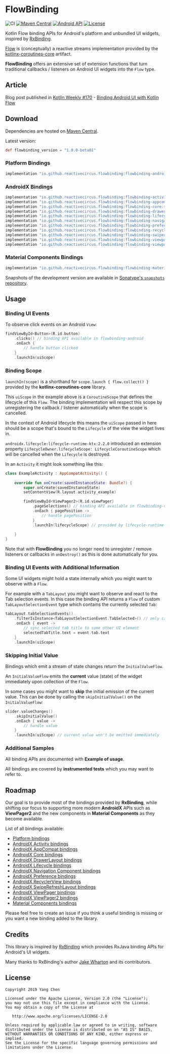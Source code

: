 # FlowBinding

![CI](https://github.com/ReactiveCircus/FlowBinding/workflows/Build/badge.svg)
[![Maven Central](https://maven-badges.herokuapp.com/maven-central/io.github.reactivecircus.flowbinding/flowbinding-android/badge.svg)](https://search.maven.org/search?q=g:io.github.reactivecircus.flowbinding)
[![Android API](https://img.shields.io/badge/API-14%2B-blue.svg?label=API&maxAge=300)](https://www.android.com/history/)
[![License](https://img.shields.io/badge/License-Apache%202.0-blue.svg)](https://opensource.org/licenses/Apache-2.0)

Kotlin Flow binding APIs for Android's platform and unbundled UI widgets, inspired by [RxBinding][rxbinding].

[Flow][flow] is (conceptually) a reactive streams implementation provided by the [kotlinx-coroutines-core][kotlinx-coroutines] artifact.

**FlowBinding** offers an extensive set of extension functions that turn traditional callbacks / listeners on Android UI widgets into the `Flow` type.

## Article

Blog post published in [Kotlin Weekly #170][kotlin-weekly] - [Binding Android UI with Kotlin Flow][article]

## Download

Dependencies are hosted on [Maven Central][maven-central].

Latest version:

```groovy
def flowbinding_version = "1.0.0-beta01"
```

### Platform Bindings

```groovy
implementation "io.github.reactivecircus.flowbinding:flowbinding-android:${flowbinding_version}"
```

### AndroidX Bindings

```groovy
implementation "io.github.reactivecircus.flowbinding:flowbinding-activity:${flowbinding_version}"
implementation "io.github.reactivecircus.flowbinding:flowbinding-appcompat:${flowbinding_version}"
implementation "io.github.reactivecircus.flowbinding:flowbinding-core:${flowbinding_version}"
implementation "io.github.reactivecircus.flowbinding:flowbinding-drawerlayout:${flowbinding_version}"
implementation "io.github.reactivecircus.flowbinding:flowbinding-lifecycle:${flowbinding_version}"
implementation "io.github.reactivecircus.flowbinding:flowbinding-navigation:${flowbinding_version}"
implementation "io.github.reactivecircus.flowbinding:flowbinding-preference:${flowbinding_version}"
implementation "io.github.reactivecircus.flowbinding:flowbinding-recyclerview:${flowbinding_version}"
implementation "io.github.reactivecircus.flowbinding:flowbinding-swiperefreshlayout:${flowbinding_version}"
implementation "io.github.reactivecircus.flowbinding:flowbinding-viewpager:${flowbinding_version}"
implementation "io.github.reactivecircus.flowbinding:flowbinding-viewpager2:${flowbinding_version}"
```

### Material Components Bindings

```groovy
implementation "io.github.reactivecircus.flowbinding:flowbinding-material:${flowbinding_version}"
```

Snapshots of the development version are available in [Sonatype's `snapshots` repository][snap].

## Usage

### Binding UI Events 

To observe click events on an Android `View`:

```kotlin
findViewById<Button>(R.id.button)
    .clicks() // binding API available in flowbinding-android
    .onEach {
        // handle button clicked
    }
    .launchIn(uiScope)
```

### Binding Scope

`launchIn(scope)` is a shorthand for `scope.launch { flow.collect() }` provided by the **kotlinx-coroutines-core** library.

This `uiScope` in the example above is a `CoroutineScope` that defines the lifecycle of this `Flow`. The binding implementation will respect this scope by unregistering the callback / listener automatically when the scope is cancelled.

In the context of Android lifecycle this means the `uiScope` passed in here should be a scope that's bound to the `Lifecycle` of the view the widget lives in.

`androidx.lifecycle:lifecycle-runtime-ktx:2.2.0` introduced an extension property `LifecycleOwner.lifecycleScope: LifecycleCoroutineScope` which will be cancelled when the `Lifecycle` is destroyed.

In an `Activity` it might look something like this:


```kotlin
class ExampleActivity : AppCompatActivity() {
    
    override fun onCreate(savedInstanceState: Bundle?) {
        super.onCreate(savedInstanceState)
        setContentView(R.layout.activity_example)

        findViewById<ViewPager2>(R.id.viewPager)
            .pageSelections() // binding API available in flowbinding-viewpager2
            .onEach { pagePosition ->
                // handle pagePosition
            }
            .launchIn(lifecycleScope) // provided by lifecycle-runtime-ktx 
            
    }
}
```

Note that with **FlowBinding** you no longer need to unregister / remove listeners or callbacks in `onDestroy()` as this is done automatically for you.

### Binding UI Events with Additional Information

Some UI widgets might hold a state internally which you might want to observe with a `Flow`.

For example with a `TabLayout` you might want to observe and react to the Tab selection events. In this case the binding API returns a `Flow` of custom `TabLayoutSelectionEvent` type which contains the currently selected `Tab`:

```kotlin
tabLayout.tabSelectionEvents()
    .filterIsInstance<TabLayoutSelectionEvent.TabSelected>() // only care about TabSelected events
    .onEach { event ->
        // sync selected tab title to some other UI element
        selectedTabTitle.text = event.tab.text
    }
    .launchIn(uiScope)
``` 

### Skipping Initial Value

Bindings which emit a stream of state changes return the `InitialValueFlow`.

An `InitialValueFlow` emits the **current** value (state) of the widget immediately upon collection of the `Flow`.

In some cases you might want to **skip** the initial emission of the current value. This can be done by calling the `skipInitialValue()` on the `InitialValueFlow`:

```kotlin
slider.valueChanges()
    .skipInitialValue()
    .onEach { value ->
        // handle value
    }
    .launchIn(uiScope) // current value won't be emitted immediately
```

### Additional Samples

All binding APIs are documented with **Example of usage**.

All bindings are covered by **instrumented tests** which you may want to refer to.  

## Roadmap

Our goal is to provide most of the bindings provided by **RxBinding**, while shifting our focus to supporting more modern **AndroidX** APIs such as **ViewPager2** and the new components in **Material Components** as they become available.

List of all bindings available:

* [Platform bindings][flowbinding-android]
* [AndroidX Activity bindings][flowbinding-activity]
* [AndroidX AppCompat bindings][flowbinding-appcompat]
* [AndroidX Core bindings][flowbinding-core]
* [AndroidX DrawerLayout bindings][flowbinding-drawerlayout]
* [AndroidX Lifecycle bindings][flowbinding-lifecycle]
* [AndroidX Navigation Component bindings][flowbinding-navigation]
* [AndroidX Preference bindings][flowbinding-preference]
* [AndroidX RecyclerView bindings][flowbinding-recyclerview]
* [AndroidX SwipeRefreshLayout bindings][flowbinding-swiperefreshlayout]
* [AndroidX ViewPager bindings][flowbinding-viewpager]
* [AndroidX ViewPager2 bindings][flowbinding-viewpager2]
* [Material Components bindings][flowbinding-material]

Please feel free to create an issue if you think a useful binding is missing or you want a new binding added to the library.

## Credits

This library is inspired by [RxBinding][rxbinding] which provides RxJava binding APIs for Android's UI widgets.

Many thanks to RxBinding's author [Jake Wharton][jake] and its contributors.

## License

```
Copyright 2019 Yang Chen

Licensed under the Apache License, Version 2.0 (the "License");
you may not use this file except in compliance with the License.
You may obtain a copy of the License at

   http://www.apache.org/licenses/LICENSE-2.0

Unless required by applicable law or agreed to in writing, software
distributed under the License is distributed on an "AS IS" BASIS,
WITHOUT WARRANTIES OR CONDITIONS OF ANY KIND, either express or implied.
See the License for the specific language governing permissions and
limitations under the License.
```
[kotlin-weekly]: https://mailchi.mp/kotlinweekly/kotlin-weekly-170
[article]: https://dev.to/ychescale9/binding-android-ui-with-kotlin-flow-22ok
[maven-central]: https://search.maven.org/search?q=g:io.github.reactivecircus.flowbinding
[snap]: https://oss.sonatype.org/content/repositories/snapshots/
[rxbinding]: https://github.com/JakeWharton/RxBinding
[jake]: https://github.com/JakeWharton
[flow]: https://kotlin.github.io/kotlinx.coroutines/kotlinx-coroutines-core/kotlinx.coroutines.flow/-flow/
[kotlinx-coroutines]: https://github.com/Kotlin/kotlinx.coroutines
[flowbinding-android]: flowbinding-android/
[flowbinding-activity]: flowbinding-activity/
[flowbinding-appcompat]: flowbinding-appcompat/
[flowbinding-core]: flowbinding-core/
[flowbinding-drawerlayout]: flowbinding-drawerlayout/
[flowbinding-material]: flowbinding-material/
[flowbinding-lifecycle]: flowbinding-lifecycle/
[flowbinding-navigation]: flowbinding-navigation/
[flowbinding-preference]: flowbinding-preference/
[flowbinding-recyclerview]: flowbinding-recyclerview/
[flowbinding-swiperefreshlayout]: flowbinding-swiperefreshlayout/
[flowbinding-viewpager]: flowbinding-viewpager/
[flowbinding-viewpager2]: flowbinding-viewpager2/
